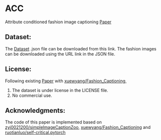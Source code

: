# ACC
Attribute conditioned fashion image captioning [Paper](https://ieeexplore.ieee.org/document/9897417)

## Dataset:
The [Dataset](https://drive.google.com/file/d/1iX59SCYD8242UJVG6l-dMmJiEVfZlZ_f/view?usp=sharing) .json file can be downloaded from this link. The fashion images can be downloaded using the URL link in the JSON file.

## License:
Following existing [Paper](https://arxiv.org/abs/2008.02693) with [xuewyang/Fashion_Captioning](https://github.com/xuewyang/Fashion_Captioning), 
1. The dataset is under license in the LICENSE file.
2. No commercial use.

## Acknowledgments:
The code of this paper is implemented based on [zyj0021200/simpleImageCaptionZoo](https://github.com/zyj0021200/simpleImageCaptionZoo), [xuewyang/Fashion_Captioning](https://github.com/xuewyang/Fashion_Captioning) and [ruotianluo/self-critical.pytorch](https://github.com/ruotianluo/self-critical.pytorch)


